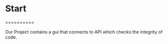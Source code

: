 # Start

==========

Our Project contains a gui that connects to API which checks the integrity of code.